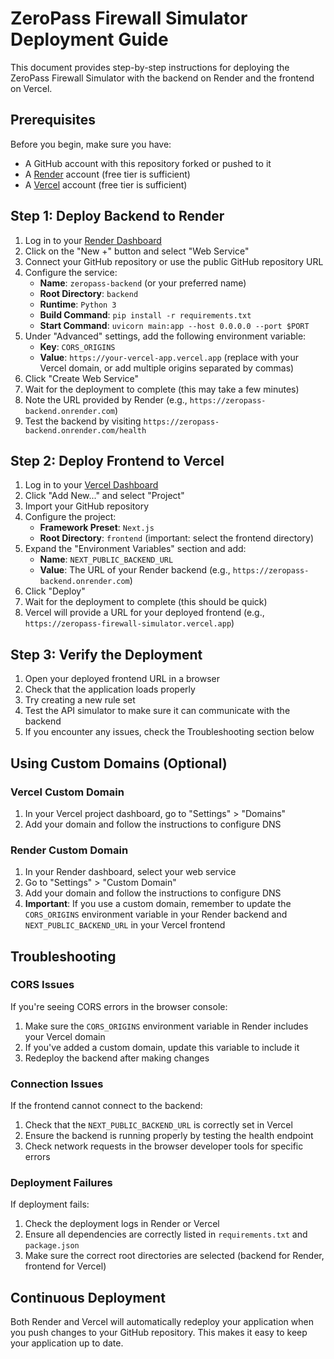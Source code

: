 # ZeroPass Firewall Simulator Deployment Guide

This document provides step-by-step instructions for deploying the ZeroPass Firewall Simulator with the backend on Render and the frontend on Vercel.

## Prerequisites

Before you begin, make sure you have:

- A GitHub account with this repository forked or pushed to it
- A [Render](https://render.com) account (free tier is sufficient)
- A [Vercel](https://vercel.com) account (free tier is sufficient)

## Step 1: Deploy Backend to Render

1. Log in to your [Render Dashboard](https://dashboard.render.com/)
2. Click on the "New +" button and select "Web Service"
3. Connect your GitHub repository or use the public GitHub repository URL
4. Configure the service:
   - **Name**: `zeropass-backend` (or your preferred name)
   - **Root Directory**: `backend`
   - **Runtime**: `Python 3`
   - **Build Command**: `pip install -r requirements.txt`
   - **Start Command**: `uvicorn main:app --host 0.0.0.0 --port $PORT`
5. Under "Advanced" settings, add the following environment variable:
   - **Key**: `CORS_ORIGINS`
   - **Value**: `https://your-vercel-app.vercel.app` (replace with your Vercel domain, or add multiple origins separated by commas)
6. Click "Create Web Service"
7. Wait for the deployment to complete (this may take a few minutes)
8. Note the URL provided by Render (e.g., `https://zeropass-backend.onrender.com`)
9. Test the backend by visiting `https://zeropass-backend.onrender.com/health`

## Step 2: Deploy Frontend to Vercel

1. Log in to your [Vercel Dashboard](https://vercel.com/dashboard)
2. Click "Add New..." and select "Project"
3. Import your GitHub repository
4. Configure the project:
   - **Framework Preset**: `Next.js`
   - **Root Directory**: `frontend` (important: select the frontend directory)
5. Expand the "Environment Variables" section and add:
   - **Name**: `NEXT_PUBLIC_BACKEND_URL`
   - **Value**: The URL of your Render backend (e.g., `https://zeropass-backend.onrender.com`)
6. Click "Deploy"
7. Wait for the deployment to complete (this should be quick)
8. Vercel will provide a URL for your deployed frontend (e.g., `https://zeropass-firewall-simulator.vercel.app`)

## Step 3: Verify the Deployment

1. Open your deployed frontend URL in a browser
2. Check that the application loads properly
3. Try creating a new rule set
4. Test the API simulator to make sure it can communicate with the backend
5. If you encounter any issues, check the Troubleshooting section below

## Using Custom Domains (Optional)

### Vercel Custom Domain
1. In your Vercel project dashboard, go to "Settings" > "Domains"
2. Add your domain and follow the instructions to configure DNS

### Render Custom Domain
1. In your Render dashboard, select your web service
2. Go to "Settings" > "Custom Domain"
3. Add your domain and follow the instructions to configure DNS
4. **Important**: If you use a custom domain, remember to update the `CORS_ORIGINS` environment variable in your Render backend and `NEXT_PUBLIC_BACKEND_URL` in your Vercel frontend

## Troubleshooting

### CORS Issues
If you're seeing CORS errors in the browser console:
1. Make sure the `CORS_ORIGINS` environment variable in Render includes your Vercel domain
2. If you've added a custom domain, update this variable to include it
3. Redeploy the backend after making changes

### Connection Issues
If the frontend cannot connect to the backend:
1. Check that the `NEXT_PUBLIC_BACKEND_URL` is correctly set in Vercel
2. Ensure the backend is running properly by testing the health endpoint
3. Check network requests in the browser developer tools for specific errors

### Deployment Failures
If deployment fails:
1. Check the deployment logs in Render or Vercel
2. Ensure all dependencies are correctly listed in `requirements.txt` and `package.json`
3. Make sure the correct root directories are selected (backend for Render, frontend for Vercel)

## Continuous Deployment

Both Render and Vercel will automatically redeploy your application when you push changes to your GitHub repository. This makes it easy to keep your application up to date. 